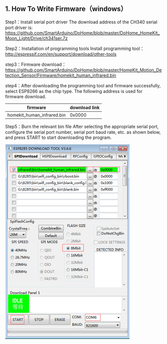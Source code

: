 ## 1. How To Write Firmware（windows）
Step1：Install serial port driver
The download address of the CH340 serial port driver is: https://github.com/SmartArduino/DoHome/blob/master/DoHome_HomeKit_Moon_Light/Drive/ch341ser.7z

Step2：Installation of programming tools
Install programming tool：
http://espressif.com/en/support/download/other-tools

step3：Firmware download：
https://github.com/SmartArduino/DoHome/blob/master/HomeKit_Motion_Detection_Sensor/Firmware/homekit_human_infrared.bin

step4：After downloading the programming tool and firmware successfully, select ESP8266 as the chip type. The following address is used for firmware download.

|firmware      |download link                    |
|--------------|-----------------------------|
|homekit_human_infrared.bin| 0x0000                            |

Step5：Burn the relevant bin file After selecting the appropriate serial port, configure the serial port number, serial port baud rate, etc. as shown below, and press START to start downloading the program.

<img src="../README_IMAGE/4.png" width="400" />
